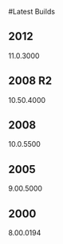 #Latest Builds

## 2012
11.0.3000

## 2008 R2
10.50.4000


## 2008
10.0.5500

## 2005
9.00.5000

## 2000
8.00.0194